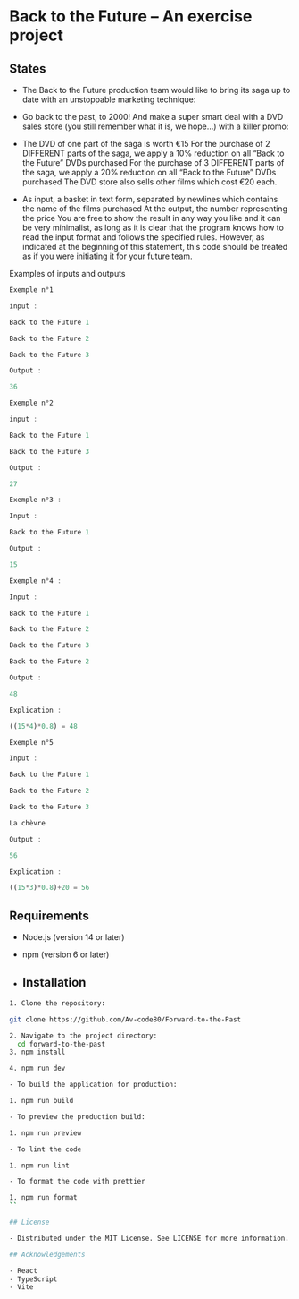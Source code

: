 # Back to the Future – An exercise project

## States

- The Back to the Future production team would like to bring its saga up to date with an unstoppable marketing technique:

- Go back to the past, to 2000! And make a super smart deal with a DVD sales store (you still remember what it is, we hope…) with a killer promo:

- The DVD of one part of the saga is worth €15
For the purchase of 2 DIFFERENT parts of the saga, we apply a 10% reduction on all “Back to the Future” DVDs purchased
For the purchase of 3 DIFFERENT parts of the saga, we apply a 20% reduction on all “Back to the Future” DVDs purchased
The DVD store also sells other films which cost €20 each.

- As input, a basket in text form, separated by newlines which contains the name of the films purchased
At the output, the number representing the price
You are free to show the result in any way you like and it can be very minimalist, as long as it is clear that the program knows how to read the input format and follows the specified rules. However, as indicated at the beginning of this statement, this code should be treated as if you were initiating it for your future team.


Examples of inputs and outputs

```js
Exemple n°1

input :

Back to the Future 1

Back to the Future 2

Back to the Future 3

Output :

36

Exemple n°2

input :

Back to the Future 1

Back to the Future 3

Output :

27

Exemple n°3 :

Input :

Back to the Future 1

Output :

15

Exemple n°4 :

Input :

Back to the Future 1

Back to the Future 2

Back to the Future 3

Back to the Future 2

Output :

48

Explication :

((15*4)*0.8) = 48

Exemple n°5

Input :

Back to the Future 1

Back to the Future 2

Back to the Future 3

La chèvre

Output :

56

Explication :

((15*3)*0.8)+20 = 56

```

## Requirements

- Node.js (version 14 or later)
- npm (version 6 or later)

- ## Installation
  
 ```sh
1. Clone the repository:

git clone https://github.com/Av-code80/Forward-to-the-Past

2. Navigate to the project directory:
   cd forward-to-the-past
3. npm install

4. npm run dev

- To build the application for production:

1. npm run build

- To preview the production build:

1. npm run preview

- To lint the code

1. npm run lint

- To format the code with prettier

1. npm run format
``

## License

- Distributed under the MIT License. See LICENSE for more information.

## Acknowledgements

- React
- TypeScript
- Vite
